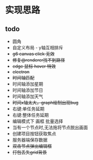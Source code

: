 # 实现思路

## todo

- 圆角
- 自定义布局 - y轴互相排斥
- ~~g6 canvas click 无效~~
- ~~修复@renderer找不到路径~~
- ~~edge 鼠标 hover 特效~~
- ~~electron~~
- ~~时间轴匹配~~
- 时间轴添加星期
- 时间轴添加节日
- 时间轴添加天气
- ~~时间x轴太大，graph绘制出现bug~~
- 右键:单任务延期
- 右键:整体任务延期
- 编辑模式下 画框 批量选择
- 当有一个节点时,无法拖将节点脱出画面
- 创建项目按钮获取焦点
- 服务器端保存数据
- ~~双击节点弹出编辑框~~
- ~~打包丢失grid背景~~
